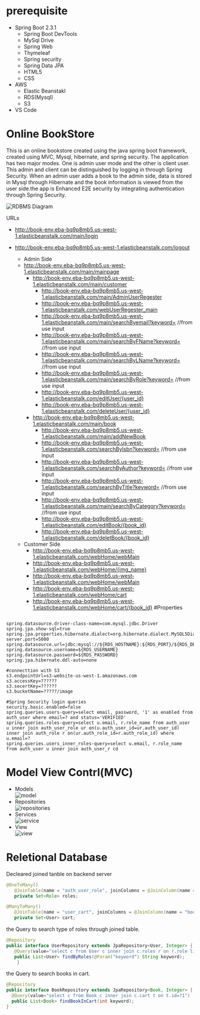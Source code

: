 # prerequisite
 - Spring Boot 2.3.1
    - Spring Boot DevTools
    - MySql Drive
    - Spring Web
    - Thymeleaf
    - Spring security
    - Spring Data JPA
    - HTML5
    - CSS
 - AWS 
   - Elastic Beanstakl
   - RDS(Mysql)
   - S3
 - VS Code

# Online BookStore
This is an online bookstore created using the java spring boot framework, created using MVC, Mysql, hibernate, and spring security. The application has two major modes. One is admin user mode and the other is client user. This admin and client can be distinguished by logging in through Spring Security. When an admin user adds a book to the admin side, data is stored in Mysql through Hibernate and the book information is viewed from the user side.the app is Enhanced E2E security by integrating authentication through Spring
Security.

![RDBMS Diagram](https://user-images.githubusercontent.com/44520516/85910272-c38c7a00-b7d2-11ea-96a0-95b641d56caa.png)

URLs
 - http://book-env.eba-bq9p8mb5.us-west-1.elasticbeanstalk.com/main/login
 - http://book-env.eba-bq9p8mb5.us-west-1.elasticbeanstalk.com/logout
   
   - Admin Side
   - http://book-env.eba-bq9p8mb5.us-west-1.elasticbeanstalk.com/main/mainpage
     - http://book-env.eba-bq9p8mb5.us-west-1.elasticbeanstalk.com/main/customer
       - http://book-env.eba-bq9p8mb5.us-west-1.elasticbeanstalk.com/main/AdminUserRegester
       - http://book-env.eba-bq9p8mb5.us-west-1.elasticbeanstalk.com/webUserRegester_main
       - http://book-env.eba-bq9p8mb5.us-west-1.elasticbeanstalk.com/main/searchByemail?keyword= //from use input
       - http://book-env.eba-bq9p8mb5.us-west-1.elasticbeanstalk.com/main/searchByFName?keyword= //from use input
       - http://book-env.eba-bq9p8mb5.us-west-1.elasticbeanstalk.com/main/searchByLName?keyword= //from use input
       - http://book-env.eba-bq9p8mb5.us-west-1.elasticbeanstalk.com/main/searchByRole?keyword= //from use input
       - http://book-env.eba-bq9p8mb5.us-west-1.elasticbeanstalk.com/editUser/{user_id}
       - http://book-env.eba-bq9p8mb5.us-west-1.elasticbeanstalk.com/deleteUser/{user_id}
     - http://book-env.eba-bq9p8mb5.us-west-1.elasticbeanstalk.com/main/book
       - http://book-env.eba-bq9p8mb5.us-west-1.elasticbeanstalk.com/main/addNewBook
       - http://book-env.eba-bq9p8mb5.us-west-1.elasticbeanstalk.com/searchByIsbn?keyword= //from use input
       - http://book-env.eba-bq9p8mb5.us-west-1.elasticbeanstalk.com/searchByAuthor?keyword= //from use input
       - http://book-env.eba-bq9p8mb5.us-west-1.elasticbeanstalk.com/searchByTitle?keyword= //from use input
       - http://book-env.eba-bq9p8mb5.us-west-1.elasticbeanstalk.com/main/searchByCategory?keyword= //from use input
       - http://book-env.eba-bq9p8mb5.us-west-1.elasticbeanstalk.com/editBook/{book_id}
       - http://book-env.eba-bq9p8mb5.us-west-1.elasticbeanstalk.com/deletBook/{book_id}
   - Customer Side
     - http://book-env.eba-bq9p8mb5.us-west-1.elasticbeanstalk.com/webHome/webMain
     - http://book-env.eba-bq9p8mb5.us-west-1.elasticbeanstalk.com/webHome/{img_name} 
     - http://book-env.eba-bq9p8mb5.us-west-1.elasticbeanstalk.com/webHome/webMain
     - http://book-env.eba-bq9p8mb5.us-west-1.elasticbeanstalk.com/webHome/cart
     - http://book-env.eba-bq9p8mb5.us-west-1.elasticbeanstalk.com/webHome/cart/{book_id}
#Properties
  ```properties
  
spring.datasource.driver-class-name=com.mysql.jdbc.Driver
spring.jpa.show-sql=true
spring.jpa.properties.hibernate.dialect=org.hibernate.dialect.MySQL5Dialect
server.port=5000
spring.datasource.url=jdbc:mysql://${RDS_HOSTNAME}:${RDS_PORT}/${RDS_DB_NAME} 
spring.datasource.username=${RDS_USERNAME}
spring.datasource.password=${RDS_PASSWORD}
spring.jpa.hibernate.ddl-auto=none

#connecttion with S3
s3.endpointUrl=s3-website-us-west-1.amazonaws.com
s3.accessKey=??????
s3.secertKey=??????
s3.bucketName=?????/image

#Spring Security login queries
security.basic.enabled=false
spring.queries.users-query=select email, password, '1' as enabled from auth_user where email=? and status='VERIFIED'
spring.queries.roles-query=select u.email, r.role_name from auth_user u inner join auth_user_role ur on(u.auth_user_id=ur.auth_user_id) inner join auth_role r on(ur.auth_role_id=r.auth_role_id) where u.email=?
spring.queries.users_inner_roles-query=select u.email, r.role_name from auth_user u inner join auth_user_r cd	
  ``` 

# Model View Contrl(MVC) 
  - Models\
     ![model](https://user-images.githubusercontent.com/44520516/86445586-825f0300-bcc7-11ea-91ed-17d28634c3ee.jpg)
  - Repositories\
     ![repositories](https://user-images.githubusercontent.com/44520516/86446150-63ad3c00-bcc8-11ea-9277-7c83a77d47b3.jpg)
  - Services\
     ![service](https://user-images.githubusercontent.com/44520516/86446220-83446480-bcc8-11ea-97ae-386fbf1a64db.jpg)
  - View\
     ![view](https://user-images.githubusercontent.com/44520516/86447663-88a2ae80-bcca-11ea-88d3-e613bd8575d5.jpg)

  # Reletional Database
 Decleared joined tanble on backend server
 ```java
 @OneToMany()
	@JoinTable(name = "auth_user_role", joinColumns = @JoinColumn(name = "auth_user_id"), inverseJoinColumns = @JoinColumn(name = "auth_role_id"))
	private Set<Role> roles;
 
 @ManyToMany()
	@JoinTable(name = "user_cart", joinColumns = @JoinColumn(name = "book_id"), inverseJoinColumns = @JoinColumn(name = "user_id"))
	private Set<User> cart;

 ```
 the Query to search type of roles through joined table.
 ```java
@Repository
public interface UserRepository extends JpaRepository<User, Integer> {
    @Query(value="select c from User c inner join c.roles r on r.role like %:keyword%")
    public List<User> findByRoles(@Param("keyword") String keyword);
     }
 ```
 the Query to search books in cart.
  ```java
@Repository
public interface BookRepository extends JpaRepository<Book, Integer> {
    @Query(value="select c from Book c inner join c.cart t on t.id=?1")
    public List<Book> findBookInCart(int keyword);
} 
 ```




